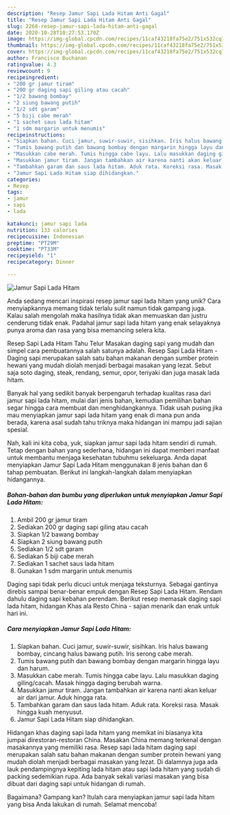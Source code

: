 ```yaml
---
description: "Resep Jamur Sapi Lada Hitam Anti Gagal"
title: "Resep Jamur Sapi Lada Hitam Anti Gagal"
slug: 2268-resep-jamur-sapi-lada-hitam-anti-gagal
date: 2020-10-28T10:27:53.170Z
image: https://img-global.cpcdn.com/recipes/11caf43218fa75e2/751x532cq70/jamur-sapi-lada-hitam-foto-resep-utama.jpg
thumbnail: https://img-global.cpcdn.com/recipes/11caf43218fa75e2/751x532cq70/jamur-sapi-lada-hitam-foto-resep-utama.jpg
cover: https://img-global.cpcdn.com/recipes/11caf43218fa75e2/751x532cq70/jamur-sapi-lada-hitam-foto-resep-utama.jpg
author: Francisco Buchanan
ratingvalue: 4.3
reviewcount: 9
recipeingredient:
- "200 gr jamur tiram"
- "200 gr daging sapi giling atau cacah"
- "1/2 bawang bombay"
- "2 siung bawang putih"
- "1/2 sdt garam"
- "5 biji cabe merah"
- "1 sachet saus lada hitam"
- "1 sdm margarin untuk menumis"
recipeinstructions:
- "Siapkan bahan. Cuci jamur, suwir-suwir, sisihkan. Iris halus bawang bombay, cincang halus bawang putih. Iris serong cabe merah."
- "Tumis bawang putih dan bawang bombay dengan margarin hingga layu dan harum."
- "Masukkan cabe merah. Tumis hingga cabe layu. Lalu masukkan daging giling/cacah. Masak hingga daging berubah warna."
- "Masukkan jamur tiram. Jangan tambahkan air karena nanti akan keluar air dari jamur. Aduk hingga rata."
- "Tambahkan garam dan saus lada hitam. Aduk rata. Koreksi rasa. Masak hingga kuah menyusut."
- "Jamur Sapi Lada Hitam siap dihidangkan."
categories:
- Resep
tags:
- jamur
- sapi
- lada

katakunci: jamur sapi lada 
nutrition: 133 calories
recipecuisine: Indonesian
preptime: "PT29M"
cooktime: "PT33M"
recipeyield: "1"
recipecategory: Dinner

---
```



![Jamur Sapi Lada Hitam](https://img-global.cpcdn.com/recipes/11caf43218fa75e2/751x532cq70/jamur-sapi-lada-hitam-foto-resep-utama.jpg)

Anda sedang mencari inspirasi resep jamur sapi lada hitam yang unik? Cara menyiapkannya memang tidak terlalu sulit namun tidak gampang juga. Kalau salah mengolah maka hasilnya tidak akan memuaskan dan justru cenderung tidak enak. Padahal jamur sapi lada hitam yang enak selayaknya punya aroma dan rasa yang bisa memancing selera kita.

Resep Sapi Lada Hitam Tahu Telur Masakan daging sapi yang mudah dan simpel cara pembuatannya salah satunya adalah. Resep Sapi Lada Hitam - Daging sapi merupakan salah satu bahan makanan dengan sumber protein hewani yang mudah diolah menjadi berbagai masakan yang lezat. Sebut saja soto daging, steak, rendang, semur, opor, teriyaki dan juga masak lada hitam.

Banyak hal yang sedikit banyak berpengaruh terhadap kualitas rasa dari jamur sapi lada hitam, mulai dari jenis bahan, kemudian pemilihan bahan segar hingga cara membuat dan menghidangkannya. Tidak usah pusing jika mau menyiapkan jamur sapi lada hitam yang enak di mana pun anda berada, karena asal sudah tahu triknya maka hidangan ini mampu jadi sajian spesial.


Nah, kali ini kita coba, yuk, siapkan jamur sapi lada hitam sendiri di rumah. Tetap dengan bahan yang sederhana, hidangan ini dapat memberi manfaat untuk membantu menjaga kesehatan tubuhmu sekeluarga. Anda dapat menyiapkan Jamur Sapi Lada Hitam menggunakan 8 jenis bahan dan 6 tahap pembuatan. Berikut ini langkah-langkah dalam menyiapkan hidangannya.

<!--inarticleads1-->

##### Bahan-bahan dan bumbu yang diperlukan untuk menyiapkan Jamur Sapi Lada Hitam:

1. Ambil 200 gr jamur tiram
1. Sediakan 200 gr daging sapi giling atau cacah
1. Siapkan 1/2 bawang bombay
1. Siapkan 2 siung bawang putih
1. Sediakan 1/2 sdt garam
1. Sediakan 5 biji cabe merah
1. Sediakan 1 sachet saus lada hitam
1. Gunakan 1 sdm margarin untuk menumis


Daging sapi tidak perlu dicuci untuk menjaga teksturnya. Sebagai gantinya direbis sampai benar-benar empuk dengan Resep Sapi Lada Hitam. Rendam dahulu daging sapi kebahan perendam. Berikut resep memasak daging sapi lada hitam, hidangan Khas ala Resto China - sajian menarik dan enak untuk hari ini. 

<!--inarticleads2-->

##### Cara menyiapkan Jamur Sapi Lada Hitam:

1. Siapkan bahan. Cuci jamur, suwir-suwir, sisihkan. Iris halus bawang bombay, cincang halus bawang putih. Iris serong cabe merah.
1. Tumis bawang putih dan bawang bombay dengan margarin hingga layu dan harum.
1. Masukkan cabe merah. Tumis hingga cabe layu. Lalu masukkan daging giling/cacah. Masak hingga daging berubah warna.
1. Masukkan jamur tiram. Jangan tambahkan air karena nanti akan keluar air dari jamur. Aduk hingga rata.
1. Tambahkan garam dan saus lada hitam. Aduk rata. Koreksi rasa. Masak hingga kuah menyusut.
1. Jamur Sapi Lada Hitam siap dihidangkan.


Hidangan khas daging sapi lada hitam yang memikat ini biasanya kita jumpai direstoran-restoran China. Masakan China memang terkenal dengan masakannya yang memiliki rasa. Resep sapi lada hitam daging sapi merupakan salah satu bahan makanan dengan sumber protein hewani yang mudah diolah menjadi berbagai masakan yang lezat. Di dalamnya juga ada lauk pendampingnya kepiting lada hitam atau sapi lada hitam yang sudah di packing sedemikian rupa. Ada banyak sekali variasi masakan yang bisa dibuat dari daging sapi untuk hidangan di rumah. 

Bagaimana? Gampang kan? Itulah cara menyiapkan jamur sapi lada hitam yang bisa Anda lakukan di rumah. Selamat mencoba!
